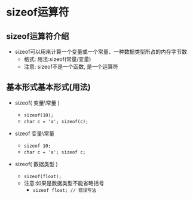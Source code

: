 # sizeof运算符


## sizeof运算符介绍
- sizeof可以用来计算一个变量或一个常量、一种数据类型所占的内存字节数
    + 格式: 用法:sizeof(常量/变量)
    + 注意: sizeof不是一个函数, 是一个运算符


## 基本形式基本形式(用法)
- sizeof( 变量\常量 )
    + `sizeof(10); `
    + `char c = 'a'; sizeof(c);`

- sizeof 变量\常量
    + `sizeof 10; `
    + `char c = 'a'; sizeof c;`

- sizeof( 数据类型 )
    + `sizeof(float);`
    + 注意:如果是数据类型不能省略括号
        * `sizeof float; // 错误写法`